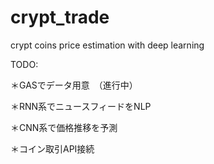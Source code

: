 # crypt_trade
crypt coins price estimation with deep learning  



TODO: 

＊GASでデータ用意　（進行中）

＊RNN系でニュースフィードをNLP

＊CNN系で価格推移を予測

＊コイン取引API接続
